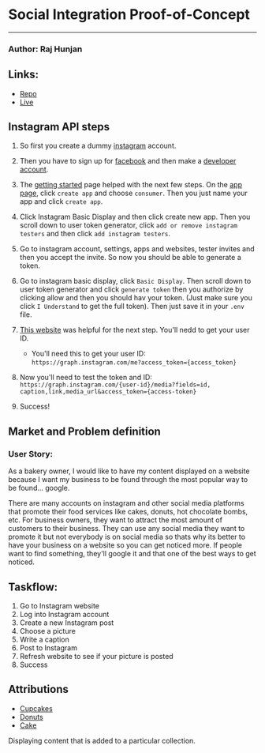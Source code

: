 # Social Integration Proof-of-Concept
---
### Author: Raj Hunjan

## Links:
- [Repo]()
- [Live]()

## Instagram API steps
1. So first you create a dummy [instagram](https://www.instagram.com/) account.

2. Then you have to sign up for [facebook](https://www.facebook.com/) and then make a [developer account](https://developers.facebook.com/apps/).

3. The [getting started](https://developers.facebook.com/docs/instagram-basic-display-api/getting-started) page helped with the next few steps. On the [app page](https://developers.facebook.com/apps/), click `create app` and choose `consumer`. Then you just name your app and click `create app`.

4. Click Instagram Basic Display and then click create new app. Then you scroll down to user token generator, click `add or remove instagram testers` and then click `add instagram testers`. 

5. Go to instagram account, settings, apps and websites, tester invites and then you accept the invite. So now you should be able to generate a token.

6. Go to instagram basic display, click `Basic Display`. Then scroll down to user token generator and click `generate token` then you authorize by clicking allow and then you should hav your token. (Just make sure you click `I Understand` to get the full token). Then just save it in your `.env` file.

7. [This website](https://harrisonkolor.medium.com/using-the-instagram-api-serverless-netlify-to-display-your-own-photos-in-2021-7923014522d0) was helpful for the next step. You'll nedd to get your user ID.

    - You'll need this to get your user ID: `https://graph.instagram.com/me?access_token={access_token}`
8. Now you'll need to test the token and ID: `https://graph.instagram.com/{user-id}/media?fields=id, caption,link,media_url&access_token={access-token}`

9. Success!

## Market and Problem definition

### User Story:

As a bakery owner, I would like to have my content displayed on a website because I want my business to be found through the most popular way to be found... google.

There are many accounts on instagram and other social media platforms that promote their food services like cakes, donuts, hot chocolate bombs, etc. For business owners, they want to attract the most amount of customers to their business. They can use any social media they want to promote it but not everybody is on social media so thats why its better to have your business on a website so you can get noticed more. If people want to find something, they'll google it and that one of the best ways to get noticed. 

## Taskflow: 
1. Go to Instagram website
2. Log into Instagram account
3. Create a new Instagram post
4. Choose a picture
5. Write a caption
6. Post to Instagram
7. Refresh website to see if your picture is posted
8. Success

## Attributions
- [Cupcakes](https://unsplash.com/photos/S2jw81lfrG0)
- [Donuts](https://unsplash.com/photos/6SMF42-JTAc)
- [Cake](https://unsplash.com/photos/kPxsqUGneXQ)

Displaying content that is added to a particular collection.
